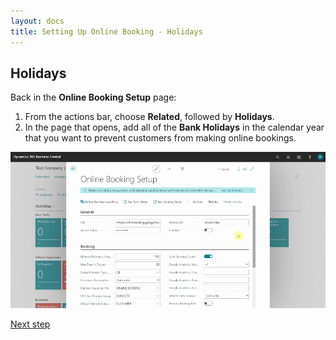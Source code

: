 ```yaml
---
layout: docs
title: Setting Up Online Booking - Holidays
---
```


## Holidays
Back in the **Online Booking Setup** page:

1. From the actions bar, choose **Related**, followed by **Holidays**.
2. In the page that opens, add all of the **Bank Holidays** in the calendar year that you want to prevent customers from making online bookings.

  ![](media/garagehive-onlinebooking-holidays1.gif)

 
[Next step](/docs/garagehive-onlinebooking-service-packages.html)